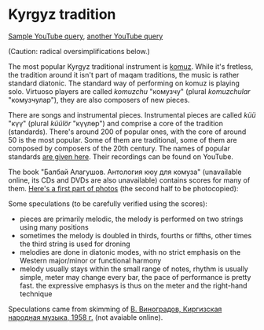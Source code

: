 Kyrgyz tradition
===

[Sample YouTube query](https://www.youtube.com/results?search_query=%D0%BA%D2%AF%D2%AF+%D0%BA%D0%BE%D0%BC%D1%83%D0%B7), [another YouTube query](https://www.youtube.com/results?search_query=%D0%BA%D0%BE%D0%BC%D1%83%D0%B7+%D0%BA%D2%AF%D2%AF%D0%BB%D3%A9%D1%80%D2%AF)

(Caution: radical oversimplifications below.)

The most popular Kyrgyz traditional instrument is [komuz](https://en.wikipedia.org/wiki/Komuz). While it's fretless, the tradition around it
isn't part of maqam traditions, the music is rather standard diatonic. The standard way of performing on komuz is playing solo. 
Virtuoso players are called _komuzchu_ "комузчу" (plural _komuzchular_ "комузчулар"), they are also composers of new pieces.

There are songs and instrumental pieces. Instrumental pieces are called _küü_ "күү" (plural _küülör_ "күүлөр") and comprise a core of the tradition (standards).
There's around 200 of popular ones, with the core of around 50 is the most popular. Some of them are traditional, some of them are composed
by composers of the 20th century. The names of popular standards [are given here](https://drive.google.com/drive/folders/10yVsZBPEoToMBBkdfk8wBOhoR9nSv9Dm?usp=sharing). Their recordings can be found on YouTube.

The book "Балбай Алагушов. Антология кюу для комуза" (unavailable online, its CDs and DVDs are also unavailable)
contains scores for many of them. [Here's a first part of photos](https://drive.google.com/drive/folders/1pRBe7Uew42iNw1EMOrnqL0HNyGZU3YNn?usp=sharing) (the second half to be photocopied):

Some speculations (to be carefully verified using the scores):
- pieces are primarily melodic, the melody is performed on two strings using many positions
- sometimes the melody is doubled in thirds, fourths or fifths, other times the third string is used for droning
- melodies are done in diatonic modes, with no strict emphasis on the Western major/minor or functional harmony
- melody usually stays within the small range of notes, rhythm is usually simple, meter may change every bar, the pace of performance is pretty fast. the expressive emphasys is thus on the meter and the right-hand technique 

Speculations came from skimming of [В. Виноградов, Киргизская народная музыка, 1958 г.](https://drive.google.com/drive/folders/19Usu0xekX-lNvx--hN2c0ikXUfsxwWd5?usp=sharing) (not avaiable online).
